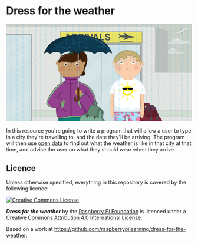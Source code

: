 # Dress for the weather

![](cover.png)

In this resource you're going to write a program that will allow a user to type in a city they're travelling to, and the date they'll be arriving. The program will then use [open data](https://en.wikipedia.org/wiki/Open_data) to find out what the weather is like in that city at that time, and advise the user on what they should wear when they arrive.

## Licence

Unless otherwise specified, everything in this repository is covered by the following licence:

[![Creative Commons License](http://i.creativecommons.org/l/by-sa/4.0/88x31.png)](http://creativecommons.org/licenses/by-sa/4.0/)

***Dress for the weather*** by the [Raspberry Pi Foundation](http://www.raspberrypi.org) is licenced under a [Creative Commons Attribution 4.0 International License](http://creativecommons.org/licenses/by-sa/4.0/).

Based on a work at https://github.com/raspberrypilearning/dress-for-the-weather.
